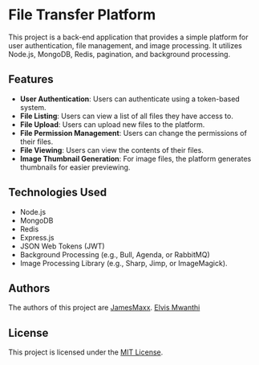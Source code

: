 # File Transfer Platform

This project is a back-end application that provides a simple platform for user authentication, file management, and image processing. It utilizes Node.js, MongoDB, Redis, pagination, and background processing.

## Features

- **User Authentication**: Users can authenticate using a token-based system.
- **File Listing**: Users can view a list of all files they have access to.
- **File Upload**: Users can upload new files to the platform.
- **File Permission Management**: Users can change the permissions of their files.
- **File Viewing**: Users can view the contents of their files.
- **Image Thumbnail Generation**: For image files, the platform generates thumbnails for easier previewing.

## Technologies Used

- Node.js
- MongoDB
- Redis
- Express.js
- JSON Web Tokens (JWT)
- Background Processing (e.g., Bull, Agenda, or RabbitMQ)
- Image Processing Library (e.g., Sharp, Jimp, or ImageMagick).

## Authors

The authors of this project are [JamesMaxx](https://github.com/JamesMaxx).
                                [Elvis Mwanthi](https://github.com/ElvisMw)

## License

This project is licensed under the [MIT License](LICENSE).
